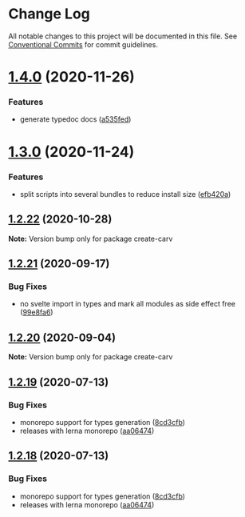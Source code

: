 # Change Log

All notable changes to this project will be documented in this file.
See [Conventional Commits](https://conventionalcommits.org) for commit guidelines.

# [1.4.0](https://github.com/carvjs/tools/compare/create-carv@1.3.0...create-carv@1.4.0) (2020-11-26)

### Features

- generate typedoc docs ([a535fed](https://github.com/carvjs/tools/commit/a535fedb97ecc871d8ec92c5c96533355748f405))

# [1.3.0](https://github.com/carvjs/tools/compare/create-carv@1.2.22...create-carv@1.3.0) (2020-11-24)

### Features

- split scripts into several bundles to reduce install size ([efb420a](https://github.com/carvjs/tools/commit/efb420ac3dd5b1e4da705ebbae21527e65075fc6))

## [1.2.22](https://github.com/carvjs/tools/compare/create-carv@1.2.21...create-carv@1.2.22) (2020-10-28)

**Note:** Version bump only for package create-carv

## [1.2.21](https://github.com/carvjs/tools/compare/create-carv@1.2.20...create-carv@1.2.21) (2020-09-17)

### Bug Fixes

- no svelte import in types and mark all modules as side effect free ([99e8fa6](https://github.com/carvjs/tools/commit/99e8fa62804c2af79cc6f4c54fc15bf2fc4e5fa5))

## [1.2.20](https://github.com/carvjs/tools/compare/create-carv@1.2.19...create-carv@1.2.20) (2020-09-04)

**Note:** Version bump only for package create-carv

## [1.2.19](https://github.com/carvjs/tools/compare/create-carv@1.2.17...create-carv@1.2.19) (2020-07-13)

### Bug Fixes

- monorepo support for types generation ([8cd3cfb](https://github.com/carvjs/tools/commit/8cd3cfbd9fc1dbdb8aa5c57a16d6958137ca4c89))
- releases with lerna monorepo ([aa06474](https://github.com/carvjs/tools/commit/aa064743015951d309246293dc2fa03d1669654c))

## [1.2.18](https://github.com/carvjs/tools/compare/create-carv@1.2.17...create-carv@1.2.18) (2020-07-13)

### Bug Fixes

- monorepo support for types generation ([8cd3cfb](https://github.com/carvjs/tools/commit/8cd3cfbd9fc1dbdb8aa5c57a16d6958137ca4c89))
- releases with lerna monorepo ([aa06474](https://github.com/carvjs/tools/commit/aa064743015951d309246293dc2fa03d1669654c))
